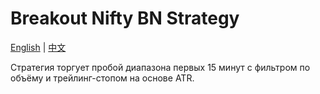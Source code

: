 # Breakout Nifty BN Strategy
[English](README.md) | [中文](README_cn.md)

Стратегия торгует пробой диапазона первых 15 минут с фильтром по объёму и трейлинг-стопом на основе ATR.
